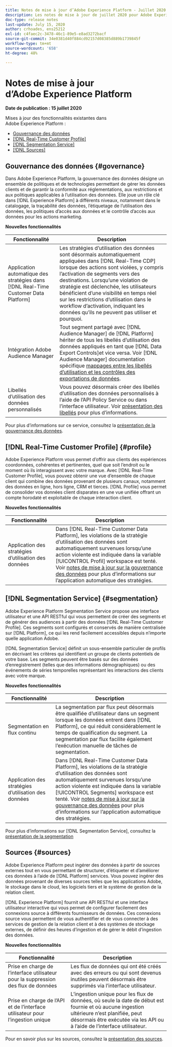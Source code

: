 ```yaml
---
title: Notes de mise à jour d’Adobe Experience Platform - Juillet 2020
description: Les notes de mise à jour de juillet 2020 pour Adobe Experience Platform.
doc-type: release notes
last-update: July 15, 2020
author: crhoades, ens25212
exl-id: c4faec2c-3478-46c1-89e5-e8ad3272bacf
source-git-commit: 34e0381d40f884cd92157d08385d889b1739845f
workflow-type: tm+mt
source-wordcount: '658'
ht-degree: 48%

---
```


# Notes de mise à jour d’Adobe Experience Platform

**Date de publication : 15 juillet 2020**

Mises à jour des fonctionnalités existantes dans Adobe Experience Platform :

- [Gouvernance des données](#governance)
- [[!DNL Real-Time Customer Profile]](#profile)
- [[!DNL Segmentation Service]](#segmentation)
- [[!DNL Sources]](#sources)

## Gouvernance des données {#governance}

Dans Adobe Experience Platform, la gouvernance des données désigne un ensemble de politiques et de technologies permettant de gérer les données clients et de garantir la conformité aux réglementations, aux restrictions et aux politiques applicables à l’utilisation des données. Elle joue un rôle clé dans [!DNL Experience Platform] à différents niveaux, notamment dans le catalogage, la traçabilité des données, l’étiquetage de l’utilisation des données, les politiques d’accès aux données et le contrôle d’accès aux données pour les actions marketing.

**Nouvelles fonctionnalités**

| Fonctionnalité | Description |
| -----------| ---------- |
| Application automatique des stratégies dans [!DNL Real-Time Customer Data Platform] | Les stratégies d’utilisation des données sont désormais automatiquement appliquées dans [!DNL Real-Time CDP] lorsque des actions sont violées, y compris l’activation de segments vers des destinations. Lorsqu’une violation de stratégie est déclenchée, les utilisateurs bénéficient d’une visibilité en temps réel sur les restrictions d’utilisation dans le workflow d’activation, indiquant les données qu’ils ne peuvent pas utiliser et pourquoi. |
| Intégration Adobe Audience Manager | Tout segment partagé avec [!DNL Audience Manager] de [!DNL Platform] hériter de tous les libellés d’utilisation des données appliqués en tant que [!DNL Data Export Controls]et vice versa. Voir [!DNL Audience Manager] documentation spécifique [mappages entre les libellés d’utilisation et les contrôles des exportations de données](https://experienceleague.adobe.com/docs/audience-manager/user-guide/implementation-integration-guides/integration-experience-platform/aam-aep-audience-sharing.html?lang=fr). |
| Libellés d’utilisation des données personnalisés | Vous pouvez désormais créer des libellés d’utilisation des données personnalisés à l’aide de l’API Policy Service ou dans l’interface utilisateur. Voir [présentation des libellés](../../data-governance/labels/overview.md) pour plus d’informations. |

Pour plus d’informations sur ce service, consultez la [présentation de la gouvernance des données](../../data-governance/home.md).

## [!DNL Real-Time Customer Profile] {#profile}

Adobe Experience Platform vous permet d’offrir aux clients des expériences coordonnées, cohérentes et pertinentes, quel que soit l’endroit ou le moment où ils interagissent avec votre marque. Avec [!DNL Real-Time Customer Profile], vous pouvez obtenir une vue d’ensemble de chaque client qui combine des données provenant de plusieurs canaux, notamment des données en ligne, hors ligne, CRM et tierces. [!DNL Profile] vous permet de consolider vos données client disparates en une vue unifiée offrant un compte horodaté et exploitable de chaque interaction client.

**Nouvelles fonctionnalités**

| Fonctionnalité | Description |
| ------- | ----------- |
| Application des stratégies d’utilisation des données | Dans [!DNL Real-Time Customer Data Platform], les violations de la stratégie d’utilisation des données sont automatiquement survenues lorsqu’une action violente est indiquée dans la variable [!UICONTROL Profil] workspace est tenté. Voir [notes de mise à jour sur la gouvernance des données](#governance) pour plus d’informations sur l’application automatique des stratégies. |

## [!DNL Segmentation Service] {#segmentation}

Adobe Experience Platform Segmentation Service propose une interface utilisateur et une API RESTful qui vous permettent de créer des segments et de générer des audiences à partir des données [!DNL Real-Time Customer Profile]. Ces segments sont configurés et conservés de manière centralisée sur [!DNL Platform], ce qui les rend facilement accessibles depuis n’importe quelle application Adobe.

[!DNL Segmentation Service] définit un sous-ensemble particulier de profils en décrivant les critères qui identifient un groupe de clients potentiels de votre base. Les segments peuvent être basés sur des données d’enregistrement (telles que des informations démographiques) ou des événements de séries temporelles représentant les interactions des clients avec votre marque.

**Nouvelles fonctionnalités**

| Fonctionnalité | Description |
| ------- | ----------- |
| Segmentation en flux continu | La segmentation par flux peut désormais être qualifiée d’utilisateur dans un segment lorsque les données entrent dans [!DNL Platform], ce qui réduit considérablement le temps de qualification du segment. La segmentation par flux facilite également l’exécution manuelle de tâches de segmentation. |
| Application des stratégies d’utilisation des données | Dans [!DNL Real-Time Customer Data Platform], les violations de la stratégie d’utilisation des données sont automatiquement survenues lorsqu’une action violente est indiquée dans la variable [!UICONTROL Segments] workspace est tenté. Voir [notes de mise à jour sur la gouvernance des données](#governance) pour plus d’informations sur l’application automatique des stratégies. |

Pour plus d’informations sur [!DNL Segmentation Service], consultez la [présentation de la segmentation](../../segmentation/home.md)

## Sources {#sources}

Adobe Experience Platform peut ingérer des données à partir de sources externes tout en vous permettant de structurer, d’étiqueter et d’améliorer ces données à l’aide de [!DNL Platform] services. Vous pouvez ingérer des données provenant de diverses sources telles que les applications Adobe, le stockage dans le cloud, les logiciels tiers et le système de gestion de la relation client.

[!DNL Experience Platform] fournit une API RESTful et une interface utilisateur interactive qui vous permet de configurer facilement des connexions source à différents fournisseurs de données. Ces connexions source vous permettent de vous authentifier et de vous connecter à des services de gestion de la relation client et à des systèmes de stockage externes, de définir des heures d’ingestion et de gérer le débit d’ingestion des données.

**Nouvelles fonctionnalités**

| Fonctionnalité | Description |
| ------- | ----------- |
| Prise en charge de l’interface utilisateur pour la suppression des flux de données | Les flux de données qui ont été créés avec des erreurs ou qui sont devenus inutiles peuvent désormais être supprimés via l’interface utilisateur. |
| Prise en charge de l’API et de l’interface utilisateur pour l’ingestion unique | L’ingestion unique pour les flux de données, où seule la date de début est fournie et où aucune ingestion ultérieure n’est planifiée, peut désormais être exécutée via les API ou à l’aide de l’interface utilisateur. |

Pour en savoir plus sur les sources, consultez la [présentation des sources](../../sources/home.md).
